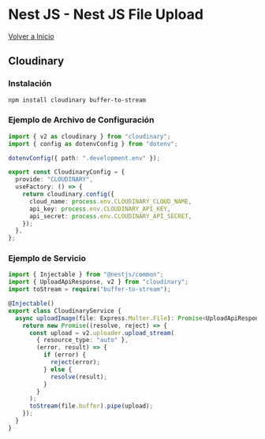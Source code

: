 # Nest JS - Nest JS File Upload

[Volver a Inicio](../README.md)

## Cloudinary

### Instalación

```bash
npm install cloudinary buffer-to-stream
```

### Ejemplo de Archivo de Configuración

```ts
import { v2 as cloudinary } from "cloudinary";
import { config as dotenvConfig } from "dotenv";

dotenvConfig({ path: ".development.env" });

export const CloudinaryConfig = {
  provide: "CLOUDINARY",
  useFactory: () => {
    return cloudinary.config({
      cloud_name: process.env.CLOUDINARY_CLOUD_NAME,
      api_key: process.env.CLOUDINARY_API_KEY,
      api_secret: process.env.CLOUDINARY_API_SECRET,
    });
  },
};
```

### Ejemplo de Servicio

```ts
import { Injectable } from "@nestjs/common";
import { UploadApiResponse, v2 } from "cloudinary";
import toStream = require("buffer-to-stream");

@Injectable()
export class CloudinaryService {
  async uploadImage(file: Express.Multer.File): Promise<UploadApiResponse> {
    return new Promise((resolve, reject) => {
      const upload = v2.uploader.upload_stream(
        { resource_type: "auto" },
        (error, result) => {
          if (error) {
            reject(error);
          } else {
            resolve(result);
          }
        }
      );
      toStream(file.buffer).pipe(upload);
    });
  }
}
```
